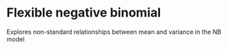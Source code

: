 #  Flexible negative binomial

Explores non-standard relationships between mean and variance in the NB model